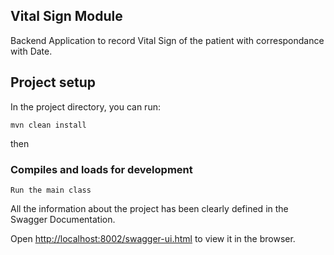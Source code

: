 ## Vital Sign Module

Backend Application to record Vital Sign of the patient with correspondance with Date.


## Project setup

In the project directory, you can run:

```
mvn clean install
```

then

### Compiles and loads for development

```
Run the main class
```

All the information about the project has been clearly defined in the Swagger Documentation.

Open [http://localhost:8002/swagger-ui.html](http://localhost:8002/swagger-ui.html) to view it in the browser.
